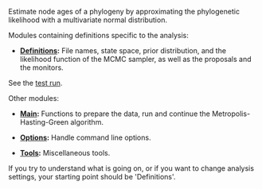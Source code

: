 Estimate node ages of a phylogeny by approximating the phylogenetic likelihood
with a multivariate normal distribution.

Modules containing definitions specific to the analysis:

-   **[Definitions](src/Definitions.hs):** File names, state space, prior distribution, and the
    likelihood function of the MCMC sampler, as well as the proposals and the
    monitors.

See the [test run](test/run).

Other modules:

-   **[Main](src/Main.hs):** Functions to prepare the data, run and continue the
    Metropolis-Hasting-Green algorithm.

-   **[Options](src/Options.hs):** Handle command line options.

-   **[Tools](src/Tools.hs):** Miscellaneous tools.

If you try to understand what is going on, or if you want to change analysis
settings, your starting point should be 'Definitions'.

